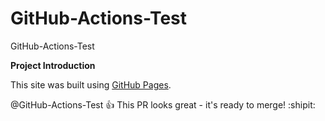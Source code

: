 # GitHub-Actions-Test
GitHub-Actions-Test

**Project Introduction**

This site was built using [GitHub Pages](https://pages.github.com/).

@GitHub-Actions-Test :+1: This PR looks great - it's ready to merge! :shipit:

